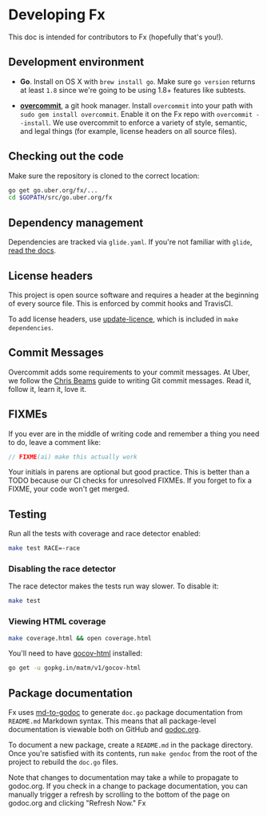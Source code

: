 # Developing Fx

This doc is intended for contributors to Fx (hopefully that's you!).

## Development environment

* **Go**. Install on OS X with `brew install go`. Make sure `go version` returns at
  least `1.8` since we're going to be using 1.8+ features like subtests.

* **[overcommit](https://github.com/brigade/overcommit)**, a git hook manager.
  Install `overcommit` into your path with `sudo gem install overcommit`.
  Enable it on the Fx repo with `overcommit --install`.
  We use overcommit to enforce a variety of style, semantic, and legal things
  (for example, license headers on all source files).

## Checking out the code

Make sure the repository is cloned to the correct location:

```bash
go get go.uber.org/fx/...
cd $GOPATH/src/go.uber.org/fx
```

## Dependency management

Dependencies are tracked via `glide.yaml`. If you're not familiar with `glide`,
[read the docs](https://github.com/Masterminds/glide#usage).

## License headers

This project is open source software and requires a header at the beginning of
every source file. This is enforced by commit hooks and TravisCI.

To add license headers, use
[update-licence](go.uber.org/tools/update-license), which is included in
`make dependencies`.

## Commit Messages

Overcommit adds some requirements to your commit messages. At Uber, we follow the
[Chris Beams](http://chris.beams.io/posts/git-commit/) guide to writing Git
commit messages. Read it, follow it, learn it, love it.

## FIXMEs

If you ever are in the middle of writing code and remember a thing you need to
do, leave a comment like:

```go
// FIXME(ai) make this actually work
```

Your initials in parens are optional but good practice. This is better
than a TODO because our CI checks for unresolved FIXMEs. If you forget to fix
a FIXME, your code won't get merged.

## Testing

Run all the tests with coverage and race detector enabled:

```bash
make test RACE=-race
```

### Disabling the race detector

The race detector makes the tests run way slower. To disable it:

```bash
make test
```

### Viewing HTML coverage

```bash
make coverage.html && open coverage.html
```

You'll need to have [gocov-html](https://github.com/matm/gocov-html) installed:

```bash
go get -u gopkg.in/matm/v1/gocov-html
```

## Package documentation

Fx uses [md-to-godoc](https://github.com/sectioneight/md-to-godoc) to
generate `doc.go` package documentation from `README.md` Markdown syntax. This
means that all package-level documentation is viewable both on GitHub and
[godoc.org](https://godoc.org/go.uber.org/fx).

To document a new package, create a `README.md` in the package directory.
Once you're satisfied with its contents, run `make gendoc` from the root of the
project to rebuild the `doc.go` files.

Note that changes to documentation may take a while to propagate to godoc.org.
If you check in a change to package documentation, you can manually trigger a
refresh by scrolling to the bottom of the page on godoc.org and clicking
"Refresh Now."
Fx